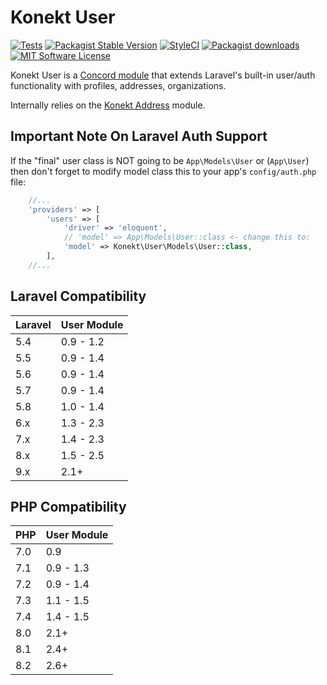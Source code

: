 # Konekt User

[![Tests](https://img.shields.io/github/workflow/status/artkonekt/user/tests/2.x?style=flat-square)](https://github.com/artkonekt/user/actions?query=workflow%3Atests)
[![Packagist Stable Version](https://img.shields.io/packagist/v/konekt/user.svg?style=flat-square&label=stable)](https://packagist.org/packages/konekt/user)
[![StyleCI](https://styleci.io/repos/74651266/shield?branch=master)](https://styleci.io/repos/74651266)
[![Packagist downloads](https://img.shields.io/packagist/dt/konekt/user.svg?style=flat-square)](https://packagist.org/packages/konekt/user)
[![MIT Software License](https://img.shields.io/badge/license-MIT-blue.svg?style=flat-square)](LICENSE.md)

Konekt User is a [Concord module](https://konekt.dev/concord/1.x/modules) that extends
Laravel's built-in user/auth functionality with profiles, addresses, organizations.

Internally relies on the [Konekt Address](https://github.com/artkonekt/address) module.

## Important Note On Laravel Auth Support

If the "final" user class is NOT going to be `App\Models\User` or (`App\User`) then don't forget to modify model class
this to your app's `config/auth.php` file:

```php
    //...
    'providers' => [
        'users' => [
            'driver' => 'eloquent',
            // 'model' => App\Models\User::class <- change this to:
            'model' => Konekt\User\Models\User::class,
        ],
    //...
```

## Laravel Compatibility

| Laravel | User Module |
|:--------|:------------|
| 5.4     | 0.9 - 1.2   |
| 5.5     | 0.9 - 1.4   |
| 5.6     | 0.9 - 1.4   |
| 5.7     | 0.9 - 1.4   |
| 5.8     | 1.0 - 1.4   |
| 6.x     | 1.3 - 2.3   |
| 7.x     | 1.4 - 2.3   |
| 8.x     | 1.5 - 2.5   |
| 9.x     | 2.1+        |

## PHP Compatibility

| PHP | User Module |
|:----|:------------|
| 7.0 | 0.9         |
| 7.1 | 0.9 - 1.3   |
| 7.2 | 0.9 - 1.4   |
| 7.3 | 1.1 - 1.5   |
| 7.4 | 1.4 - 1.5   |
| 8.0 | 2.1+        |
| 8.1 | 2.4+        |
| 8.2 | 2.6+        |
